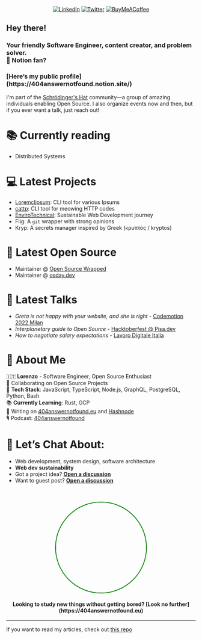 <div align="center">

[![LinkedIn](https://img.shields.io/badge/LinkedIn-%230077B5.svg?logo=linkedin&logoColor=white)](https://linkedin.com/in/lorenzopieri) [![Twitter](https://img.shields.io/badge/Twitter-%231DA1F2.svg?logo=Twitter&logoColor=white)](https://twitter.com/404answnotfound) [![BuyMeACoffee](https://img.shields.io/badge/-buy_me_a%C2%A0coffee-gray?logo=buy-me-a-coffee)](https://www.buymeacoffee.com/404answnotfound)

</div>

<h2>Hey there!</h2>
<h3>Your friendly Software Engineer, content creator, and problem solver. <br /> 📍 Notion fan?</h3>
<h3>[Here’s my public profile](https://404answernotfound.notion.site/) </h3>

I'm part of the [Schrödinger's Hat](https://www.schrodinger-hat.it/) community—a group of amazing individuals enabling Open Source. I also organize events now and then, but if you ever want a talk, just reach out!

# 📚 Currently reading
- Distributed Systems

# 💻 Latest Projects
- [Loremclipsum](https://github.com/Schrodinger-Hat/loremclipsum): CLI tool for various Ipsums
- [cattp](https://github.com/Schrodinger-Hat/cattp): CLI tool for meowing HTTP codes
- [EnviroTechnical](https://envirotechnical.eu/): Sustainable Web Development journey
- Flig: A `git` wrapper with strong opinions
- Kryp: A secrets manager inspired by Greek (κρυπτός / kryptos)

# 🌱 Latest Open Source
- Maintainer @ [Open Source Wrapped](https://github.com/Schrodinger-Hat/open-source-wrapped)
- Maintainer @ [osday.dev](https://github.com/Schrodinger-Hat/osday-2023)

# 🎤 Latest Talks
- *Greta is not happy with your website, and she is right* - [Codemotion 2022 Milan](https://envirotechnical.eu/) 
- *Interplanetary guide to Open Source* - [Hacktoberfest @ Pisa.dev](https://404answernotfound.github.io/talks/interplanetary-guide-to-opensource-hacktoberfest-2022/slides/)
- *How to negotiate salary expectations* - [Lavoro Digitale Italia](#)

# 🐯 About Me
🇮🇹 **Lorenzo** - Software Engineer, Open Source Enthusiast  
🤖 Collaborating on Open Source Projects  
👾 **Tech Stack**: JavaScript, TypeScript, Node.js, GraphQL, PostgreSQL, Python, Bash  
📚 **Currently Learning**: Rust, GCP  
📝 Writing on [404answernotfound.eu](https://404answernotfound.eu) and [Hashnode](https://404answnotfound.hashnode.dev)  
🎙️ Podcast: [404answernotfound](https://open.spotify.com/show/0d3hBsVITjcFRxPRqvNtCQ?si=5da24042e397411a)  

# 💬 Let’s Chat About:
- Web development, system design, software architecture
- **Web dev sustainability**  
- Got a project idea? **[Open a discussion](https://github.com/404answernotfound/community/discussions)**  
- Want to guest post? **[Open a discussion](https://github.com/404answernotfound/community/discussions)**

<div align="center">
  <br/><br/>
  <a href="https://404answernotfound.eu/about">
    <img width="240" align="center" style="display: inline-block; border: 2px solid green; border-radius: 50%" src="https://404answernotfound.eu/_next/image?url=%2Fstatic%2Fimages%2F404answernotfounddarktheme.png&w=128&q=75">
  </a>
  <h4>Looking to study new things without getting bored? [Look no further](https://404answernotfound.eu)</h4>
</div>

---

If you want to read my articles, check out [this repo](https://github.com/404answernotfound/404answernotfound-articles-github-list)
